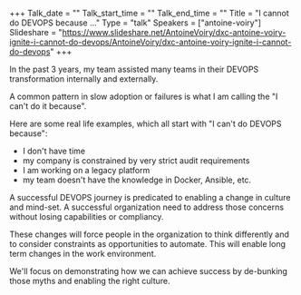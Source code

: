 +++
Talk_date = ""
Talk_start_time = ""
Talk_end_time = ""
Title = "I cannot do DEVOPS because ..."
Type = "talk"
Speakers = ["antoine-voiry"]
Slideshare = "https://www.slideshare.net/AntoineVoiry/dxc-antoine-voiry-ignite-i-cannot-do-devops/AntoineVoiry/dxc-antoine-voiry-ignite-i-cannot-do-devops"
+++

<p>In the past 3 years, my team assisted many teams in their DEVOPS transformation internally and externally.</p>

<p>A common pattern in slow adoption or failures is what I am calling the "I can't do it because".</p>

<p>Here are some real life examples, which all start with "I can't do DEVOPS because":</p>
<ul>
  <li>I don't have time</li>
  <li>my company is constrained by very strict audit requirements</li>
  <li>I am working on a legacy platform</li>
  <li>my team doesn't have the knowledge in Docker, Ansible, etc.</li>
</ul>
<p>A successful DEVOPS journey is predicated to enabling a change in culture and mind-set. A successful organization need to address those concerns without losing capabilities or compliancy.</p>

<p>These changes will force people in the organization to think differently and to consider constraints as opportunities to automate. This will enable long term changes in the work environment.</p>

<p>We'll focus on demonstrating how we can achieve success by de-bunking those myths and enabling the right culture.</p>
